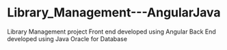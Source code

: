 # Library_Management---AngularJava
Library Management project Front end developed using Angular Back End developed using Java Oracle for Database
